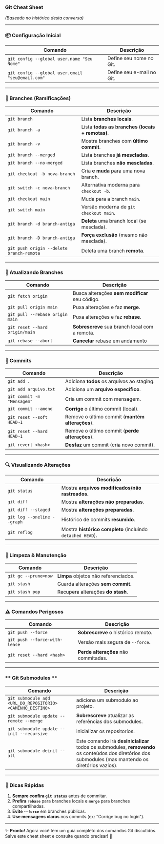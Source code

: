 ### **Git Cheat Sheet**  
*(Baseado no histórico desta conversa)*  

---

### **📦 Configuração Inicial**  
| Comando | Descrição |  
|---------|-----------|  
| `git config --global user.name "Seu Nome"` | Define seu nome no Git. |  
| `git config --global user.email "seu@email.com"` | Define seu e-mail no Git. |  

---

### **🌿 Branches (Ramificações)**  
| Comando | Descrição |  
|---------|-----------|  
| `git branch` | Lista **branches locais**. |  
| `git branch -a` | Lista **todas as branches (locais + remotas)**. |  
| `git branch -v` | Mostra branches com **último commit**. |  
| `git branch --merged` | Lista branches **já mescladas**. |  
| `git branch --no-merged` | Lista branches **não mescladas**. |  
| `git checkout -b nova-branch` | Cria **e muda** para uma nova branch. |  
| `git switch -c nova-branch` | Alternativa moderna para `checkout -b`. |  
| `git checkout main` | Muda para a branch `main`. |  
| `git switch main` | Versão moderna de `git checkout main`. |  
| `git branch -d branch-antiga` | **Deleta** uma branch local (se mesclada). |  
| `git branch -D branch-antiga` | **Força exclusão** (mesmo não mesclada). |  
| `git push origin --delete branch-remota` | Deleta uma branch **remota**. |  

---

### **🔄 Atualizando Branches**  
| Comando | Descrição |  
|---------|-----------|  
| `git fetch origin` | Busca alterações **sem modificar** seu código. |  
| `git pull origin main` | Puxa alterações e faz **merge**. |  
| `git pull --rebase origin main` | Puxa alterações e faz **rebase**. |  
| `git reset --hard origin/main` | **Sobrescreve** sua branch local com a remota. |  
| `git rebase --abort` | **Cancelar** rebase em andamento |

---

### **💾 Commits**  
| Comando | Descrição |  
|---------|-----------|  
| `git add .` | Adiciona **todos** os arquivos ao staging. |  
| `git add arquivo.txt` | Adiciona um **arquivo específico**. |  
| `git commit -m "Mensagem"` | Cria um commit com mensagem. |  
| `git commit --amend` | **Corrige** o último commit (local). |  
| `git reset --soft HEAD~1` | Remove o último commit (**mantém alterações**). |  
| `git reset --hard HEAD~1` | Remove o último commit (**perde alterações**). |  
| `git revert <hash>` | **Desfaz** um commit (cria novo commit). |  

---

### **🔍 Visualizando Alterações**  
| Comando | Descrição |  
|---------|-----------|  
| `git status` | Mostra **arquivos modificados/não rastreados**. |  
| `git diff` | Mostra **alterações não preparadas**. |  
| `git diff --staged` | Mostra **alterações preparadas**. |  
| `git log --oneline --graph` | Histórico de commits **resumido**. |  
| `git reflog` | Mostra **histórico completo** (incluindo `detached HEAD`). |  

---

### **🧹 Limpeza & Manutenção**  
| Comando | Descrição |  
|---------|-----------|  
| `git gc --prune=now` | **Limpa** objetos não referenciados. |  
| `git stash` | Guarda alterações **sem commit**. |  
| `git stash pop` | Recupera alterações **do stash**. |  

---

### **⚠️ Comandos Perigosos**  
| Comando | Descrição |  
|---------|-----------|  
| `git push --force` | **Sobrescreve** o histórico remoto. |  
| `git push --force-with-lease` | Versão mais segura de `--force`. |  
| `git reset --hard <hash>` | **Perde alterações** não commitadas. |  

---

### ** Git Submodules **  
| Comando | Descrição |  
|---------|-----------| 
| `git submodule add <URL_DO_REPOSITÓRIO> <CAMINHO_DESTINO>` | adiciona um submodulo ao projeto. | 
| `git submodule update --remote --merge` | **Sobrescreve** atualizar as referências dos submodules. |  
| `git submodule update --init --recursive` | inicializar os repositorios. |  
| `git submodule deinit --all` | Este comando irá **desinicializar** todos os submodules, **removendo** os conteúdos dos diretórios dos submodules (mas mantendo os diretórios vazios). |

---

### **📌 Dicas Rápidas**  
1. **Sempre confira `git status`** antes de commitar.  
2. **Prefira `rebase`** para branches locais e **`merge`** para branches compartilhadas.  
3. **Evite `--force`** em branches públicas.  
4. **Use mensagens claras** nos commits (ex: "Corrige bug no login").  

---

✨ **Pronto!** Agora você tem um guia completo dos comandos Git discutidos.  
Salve este cheat sheet e consulte quando precisar! 🚀